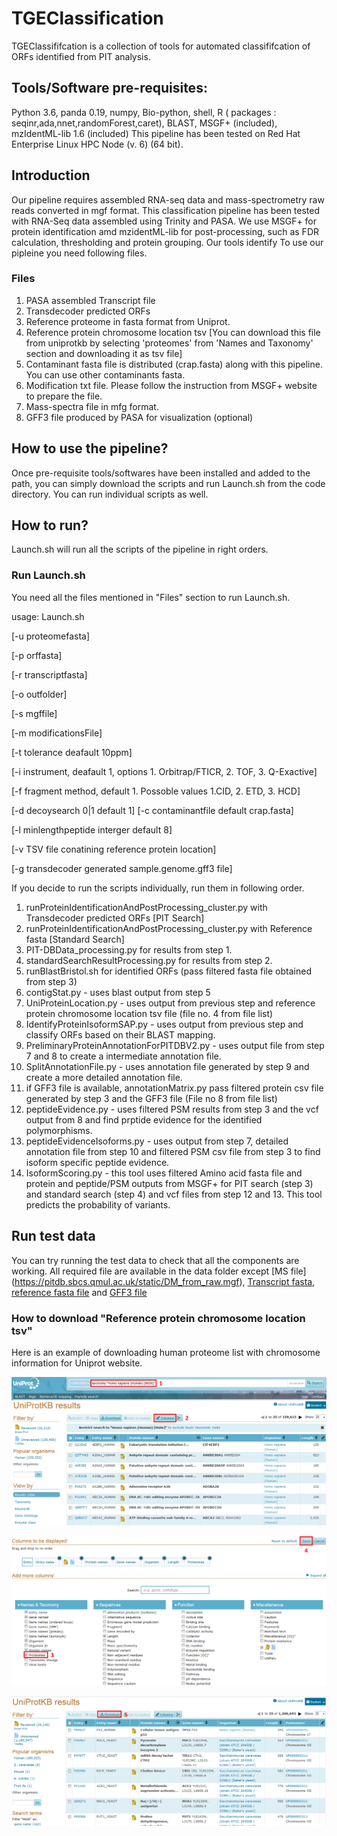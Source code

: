 # TGEClassification
TGEClassififcation is a collection of tools for automated classififcation of ORFs identified from PIT analysis.

## Tools/Software pre-requisites:

Python 3.6, panda 0.19, numpy, Bio-python, shell, R ( packages : seqinr,ada,nnet,randomForest,caret), BLAST, MSGF+ (included), mzIdentML-lib 1.6 (included)
This pipeline has been tested on Red Hat Enterprise Linux HPC Node (v. 6) (64 bit).

## Introduction

Our pipeline requires assembled RNA-seq data and mass-spectrometry raw reads converted in mgf format. This classification pipeline has been tested with RNA-Seq data assembled using Trinity and PASA. We use MSGF+ for protein identification amd mzidentML-lib
for post-processing, such as FDR calculation, thresholding and protein grouping. Our tools identify To use our pipleine you need following files.

### Files
1. PASA assembled Transcript file
2. Transdecoder predicted ORFs
3. Reference proteome in fasta format from Uniprot.
4. Reference protein chromosome location tsv [You can download this file from uniprotkb by selecting 'proteomes' from 'Names and Taxonomy' section and downloading it as tsv file]
5. Contaminant fasta file is distributed (crap.fasta) along with this pipeline. You can use other contaminants fasta.
6. Modification txt file. Please follow the instruction from MSGF+ website to prepare the file.
7. Mass-spectra file in mfg format.
8. GFF3 file produced by PASA for visualization (optional)

## How to use the pipeline?

Once pre-requisite tools/softwares have been installed and added to the path, you can simply download the scripts and run Launch.sh from the code directory. You can run individual scripts as well.

## How to run?

Launch.sh will run all the scripts of the pipeline in right orders.

### Run Launch.sh

You need all the files mentioned in "Files" section to run Launch.sh.

usage: Launch.sh

[-u proteomefasta]

[-p orffasta]

[-r transcriptfasta]

[-o outfolder]

[-s mgffile]

[-m modificationsFile]

[-t tolerance deafault 10ppm]

[-i instrument, deafault 1, options 1. Orbitrap/FTICR, 2. TOF, 3. Q-Exactive]

[-f fragment method, default 1. Possoble values 1.CID, 2. ETD, 3. HCD]

[-d decoysearch 0|1 default 1] [-c contaminantfile default crap.fasta]

[-l minlengthpeptide interger default 8]

[-v TSV file conatining reference protein location]

[-g transdecoder generated sample.genome.gff3 file]


If you decide to run the scripts individually, run them in following order.

1. runProteinIdentificationAndPostProcessing_cluster.py with Transdecoder predicted ORFs [PIT Search]
2. runProteinIdentificationAndPostProcessing_cluster.py with Reference fasta [Standard Search]
3. PIT-DBData_processing.py for results from step 1.
4. standardSearchResultProcessing.py for results from step 2. 
5. runBlastBristol.sh for identified ORFs (pass filtered fasta file obtained from step 3)
6. contigStat.py - uses blast output from step 5
7. UniProteinLocation.py - uses output from previous step and reference protein chromosome location tsv file (file no. 4 from file list)
8. IdentifyProteinIsoformSAP.py - uses output from previous step and classify ORFs based on their BLAST mapping.
9. PreliminaryProteinAnnotationForPITDBV2.py - uses output file from step 7 and 8 to create a intermediate annotation file.
10. SplitAnnotationFile.py - uses annotation file generated by step 9 and create a more detailed annotation file.
11. if GFF3 file is available, annotationMatrix.py pass filtered protein csv file generated by step 3 and the GFF3 file (File no 8 from file list)
12. peptideEvidence.py - uses filtered PSM results from step 3 and the vcf output from 8 and find prptide evidence for the identified polymorphisms.
13. peptideEvidenceIsoforms.py - uses output from step 7, detailed annotation file from step 10 and filtered PSM csv file from step 3 to find isoform specific peptide evidence.
14. IsoformScoring.py - this tool uses filtered Amino acid fasta file and protein and peptide/PSM outputs from MSGF+ for PIT search (step 3) and standard search (step 4) and vcf files from step 12 and 13. This tool predicts the probability of variants.

## Run test data

You can try running the test data to check that all the components are working. All required file are available in the data folder except [MS file] (https://pitdb.sbcs.qmul.ac.uk/static/DM_from_raw.mgf), [Transcript fasta](https://pitdb.sbcs.qmul.ac.uk/static/human_adeno.assemblies.fasta),
[reference fasta file](https://pitdb.sbcs.qmul.ac.uk/static/reference.fasta) and [GFF3 file](https://pitdb.sbcs.qmul.ac.uk/static/human_adeno_mydb_pasa.assemblies.fasta.transdecoder.gff3)

### How to download "Reference protein chromosome location tsv"

Here is an example of downloading human proteome list with chromosome information for Uniprot website.

![Alt text](Instruction1.png)

![Alt text](Instruction2.png)

![Alt text](Instruction3.png)